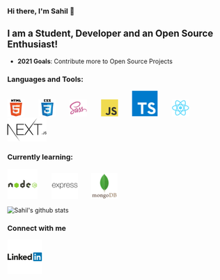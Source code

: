### Hi there, I'm Sahil 👋

## I am a Student, Developer and an Open Source Enthusiast!

- **2021 Goals**: Contribute more to Open Source Projects

### Languages and Tools: 

<img src="./assets/html5-original-wordmark.svg" width="40px">&nbsp;&nbsp;&nbsp;&nbsp;&nbsp;&nbsp;&nbsp;&nbsp;<img src="./assets/css3-original-wordmark.svg" width="40px">&nbsp;&nbsp;&nbsp;&nbsp;&nbsp;&nbsp;&nbsp;&nbsp;<img src="./assets/sass-original.svg" width="40px">&nbsp;&nbsp;&nbsp;&nbsp;&nbsp;&nbsp;&nbsp;&nbsp;<img src="./assets/javascript-original.svg" width="40px">&nbsp;&nbsp;&nbsp;&nbsp;&nbsp;&nbsp;&nbsp;&nbsp;<img src="./assets/typescript-original.svg" width="60px">&nbsp;&nbsp;&nbsp;&nbsp;&nbsp;&nbsp;&nbsp;&nbsp;<img src="./assets/react-original.svg" width="40px">&nbsp;&nbsp;&nbsp;&nbsp;&nbsp;&nbsp;&nbsp;&nbsp;<img src="./assets/next-black_mcnmwt.svg" width="90px">&nbsp;&nbsp;&nbsp;&nbsp;&nbsp;&nbsp;&nbsp;&nbsp;
### Currently learning: 

<img src="./assets/nodejs-original-wordmark.svg" width="70px">&nbsp;&nbsp;&nbsp;&nbsp;&nbsp;&nbsp;&nbsp;&nbsp;<img src="./assets/express-original-wordmark.svg" width="60px">&nbsp;&nbsp;&nbsp;&nbsp;&nbsp;&nbsp;&nbsp;&nbsp;<img src="./assets/mongodb-original-wordmark.svg" width="60px">&nbsp;&nbsp;&nbsp;&nbsp;&nbsp;&nbsp;&nbsp;&nbsp;

![Sahil's github stats](https://github-readme-stats.vercel.app/api?username=sahil-shubham&hide=stars&count_private=true&show_icons=true&theme=material-palenight)

### Connect with me

[<img align="left" alt="Sahil | LinkedIn" src="./assets/linkedin-original-wordmark.svg" width="80px" />][linkedin]


[linkedin]: https://www.linkedin.com/in/sahil-shubham-3599731a1/
